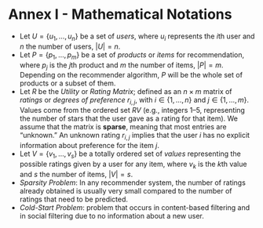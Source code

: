 Annex I - Mathematical Notations
================================

* Let $U = \lbrace u_{1},\ldots,u_{n}\rbrace$ be a set of _users_, where $u_{i}$ represents the *i*th user and $n$ the number of users, $\left\vert{U}\right\vert = n$.
* Let $P = \lbrace p_{1},\ldots,p_{m}\rbrace$ be a set of _products_ or _items_ for recommendation, where $p_{j}$ is the *j*th product and $m$ the number of items, $\left\vert{P}\right\vert = m$. 
Depending on the recommender algorithm, $P$ will be the whole set of products or a subset of them. 
* Let $R$ be the _Utility_ or _Rating Matrix_; defined as an $n \times m$ matrix of _ratings_ or _degrees of preference_ $r_{i,j}$, with $i \in \lbrace 1,\ldots,n\rbrace$ and $j \in \lbrace 1,\ldots,m\rbrace$. Values come from the ordered set $RV$ (e.g., integers 1–5, representing the number of stars that the user gave as a rating for that item). We assume that the matrix is **sparse**, meaning that most entries are “unknown.” An unknown rating $r_{i,j}$ implies that the user $i$ has no explicit information about preference for the item $j$.
* Let $V = \lbrace v_{1},\ldots,v_{s}\rbrace$ be a totally ordered set of _values_ representing the possible ratings given by a user for any item, where $v_{k}$ is the *k*th value and $s$ the number of items, $\left\vert{V}\right\vert = s$. 
* _Sparsity Problem_: In any recommender system, the number of ratings already obtained is usually very 
small compared to the number of ratings that need to be predicted.
* _Cold-Start Problem_: problem that occurs in content-based filtering and in social filtering due to no information about a new user.
